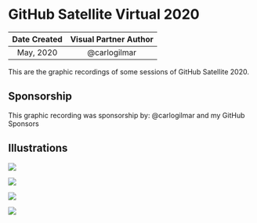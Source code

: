# GitHub Satellite Virtual 2020

| Date Created | Visual Partner Author |
| :----------: |:---------------------:|
| May, 2020 | @carlogilmar |

This are the graphic recordings of some sessions of GitHub Satellite 2020.

## Sponsorship

This graphic recording was sponsorship by: @carlogilmar and my GitHub Sponsors

## Illustrations

![](https://res.cloudinary.com/carlogilmar/image/upload/v1591106076/open_visual_partner/GitHub%20Satellite%202020/IMG_6042_bjsx2w.jpg)

![](https://res.cloudinary.com/carlogilmar/image/upload/v1591106076/open_visual_partner/GitHub%20Satellite%202020/IMG_6056_kc0j5b.jpg)

![](https://res.cloudinary.com/carlogilmar/image/upload/v1591106075/open_visual_partner/GitHub%20Satellite%202020/IMG_6037_owaohv.jpg)

![](https://res.cloudinary.com/carlogilmar/image/upload/v1591106073/open_visual_partner/GitHub%20Satellite%202020/IMG_6057_famj2n.jpg)
